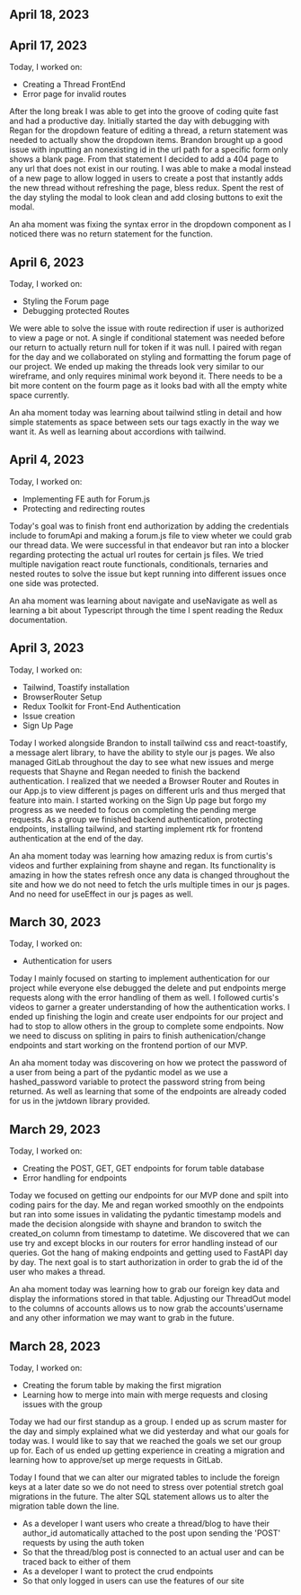 

## April 18, 2023


## April 17, 2023

Today, I worked on:

* Creating a Thread FrontEnd
* Error page for invalid routes

After the long break I was able to get into the groove of coding quite fast and had a productive day. Initially started the day with debugging with Regan for the dropdown feature of editing a thread, a return statement was needed to actually show the dropdown items. Brandon brought up a good issue with inputting an nonexisting id in the url path for a specific form only shows a blank page. From that statement I decided to add a 404 page to any url that does not exist in our routing. I was able to make a modal instead of a new page to allow logged in users to create a post that instantly adds the new thread without refreshing the page, bless redux. Spent the rest of the day styling the modal to look clean and add closing buttons to exit the modal.

An aha moment was fixing the syntax error in the dropdown component as I noticed there was no return statement for the function.

## April 6, 2023

Today, I worked on:

* Styling the Forum page
* Debugging protected Routes

We were able to solve the issue with route redirection if user is authorized to view a page or not. A single if conditional statement was needed before our return to actually return null for token if it was null. I paired with regan for the day and we collaborated on styling and formatting the forum page of our project. We ended up making the threads look very similar to our wireframe, and only requires minimal work beyond it. There needs to be a bit more content on the fourm page as it looks bad with all the empty white space currently.

An aha moment today was learning about tailwind stling in detail and how simple statements as space between sets our tags exactly in the way we want it. As well as learning about accordions with tailwind.



## April 4, 2023

Today, I worked on:

* Implementing FE auth for Forum.js
* Protecting and redirecting routes

Today's goal was to finish front end authorization by adding the credentials include to forumApi and making a forum.js file to view wheter we could grab our thread data. We were successful in that endeavor but ran into a blocker regarding protecting the actual url routes for certain js files. We tried multiple navigation react route functionals, conditionals, ternaries and nested routes to solve the issue but kept running into different issues once one side was protected.

An aha moment was learning about navigate and useNavigate as well as learning a bit about Typescript through the time I spent reading the Redux documentation.



## April 3, 2023

Today, I worked on:

* Tailwind, Toastify installation
* BrowserRouter Setup
* Redux Toolkit for Front-End Authentication
* Issue creation
* Sign Up Page


Today I worked alongside Brandon to install tailwind css and react-toastify, a message alert library, to have the ability to style our js pages. We also managed GitLab throughout the day to see what new issues and merge requests that Shayne and Regan needed to finish the backend authentication. I realized that we needed a Browser Router and Routes in our App.js to view different js pages on different urls and thus merged that feature into main. I started working on the Sign Up page but forgo my progress as we needed to focus on completing the pending merge requests. As a group we finished backend authentication, protecting endpoints, installing tailwind, and starting implement rtk for frontend authentication at the end of the day.

An aha moment today was learning how amazing redux is from curtis's videos and further explaining from shayne and regan. Its functionality is amazing in how the states refresh once any data is changed throughout the site and how we do not need to fetch the urls multiple times in our js pages. And no need for useEffect in our js pages as well.




## March 30, 2023

Today, I worked on:
* Authentication for users

Today I mainly focused on starting to implement authentication for our project while everyone else debugged the delete and put endpoints merge requests along with the error handling of them as well. I followed curtis's videos to garner a greater understanding of how  the authentication works. I ended up finishing the login and create user endpoints for our project and had to stop to allow others in the group to complete some endpoints. Now we need to discuss on spliting in pairs to finish authenication/change endpoints and start working on the frontend portion of our MVP.

An aha moment today was discovering on how we protect the password of a user from being a part of the pydantic model as we use a hashed_password variable to protect the password string from being returned. As well as learning that some of the endpoints are already coded for us in the jwtdown library provided.


## March 29, 2023

Today, I worked on:

* Creating the POST, GET, GET endpoints for forum table database
* Error handling for endpoints

Today we focused on getting our endpoints for our MVP done and spilt into coding pairs for the day. Me and regan worked smoothly on the endpoints but ran into some issues in validating the pydantic timestamp models and made the decision alongside with shayne and brandon to switch the created_on column from timestamp to datetime. We discovered that we can use try and except blocks in our routers for error handling instead of our queries. Got the hang of making endpoints and getting used to FastAPI day by day. The next goal is to start authorization in order to grab the id of the user who makes a thread.

An aha moment today was learning how to grab our foreign key data and display the informations stored in that table. Adjusting our ThreadOut model to the columns of accounts allows us to now grab the accounts'username and any other information we may want to grab in the future.


## March 28, 2023

Today, I worked on:

* Creating the forum table by making the first migration
* Learning how to merge into main with merge requests and closing issues with the group

Today we had our first standup as a group. I ended up as scrum master for the day and simply explained what we did yesterday and what our goals for today was. I would like to say that we reached the goals we set our group up for. Each of us ended up getting experience in creating a migration and learning how to approve/set up merge requests in GitLab.

Today I found that we can alter our migrated tables to include the foreign keys at a later date so we do not need to stress over potential stretch goal migrations in the future. The alter SQL statement allows us to alter the migration table down the line.




- As a developer I want users who create a thread/blog to have their author_id automatically attached to the
  post upon sending the 'POST' requests by using the auth token
- So that the thread/blog post is connected to an actual user and can be traced back to either of them
- As a developer I want to protect the crud endpoints
- So that only logged in users can use the features of our site
